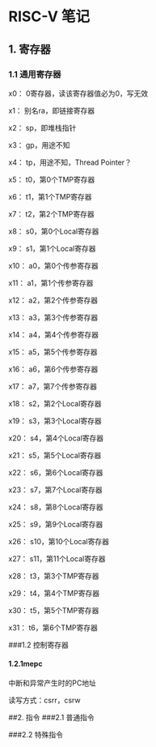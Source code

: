 # RISC-V 笔记

## 1. 寄存器
### 1.1 通用寄存器

x0： 0寄存器，读该寄存器值必为0，写无效

x1： 别名ra，即链接寄存器

x2： sp，即堆栈指针

x3： gp，用途不知

x4： tp，用途不知，Thread Pointer？

x5： t0，第0个TMP寄存器

x6： t1，第1个TMP寄存器

x7： t2，第2个TMP寄存器

x8： s0，第0个Local寄存器

x9： s1，第1个Local寄存器

x10： a0，第0个传参寄存器

x11： a1，第1个传参寄存器

x12： a2，第2个传参寄存器

x13： a3，第3个传参寄存器

x14： a4，第4个传参寄存器

x15： a5，第5个传参寄存器

x16： a6，第6个传参寄存器

x17： a7，第7个传参寄存器

x18： s2，第2个Local寄存器

x19： s3，第3个Local寄存器

x20： s4，第4个Local寄存器

x21： s5，第5个Local寄存器

x22： s6，第6个Local寄存器

x23： s7，第7个Local寄存器

x24： s8，第8个Local寄存器

x25： s9，第9个Local寄存器

x26： s10，第10个Local寄存器

x27： s11，第11个Local寄存器

x28： t3，第3个TMP寄存器

x29： t4，第4个TMP寄存器

x30： t5，第5个TMP寄存器

x31： t6，第6个TMP寄存器

###1.2 控制寄存器
#### 1.2.1mepc
中断和异常产生时的PC地址

读写方式：csrr，csrw

##2. 指令
###2.1 普通指令

###2.2 特殊指令